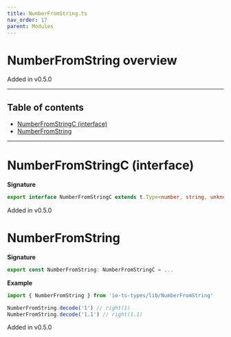 ```yaml
---
title: NumberFromString.ts
nav_order: 17
parent: Modules
---
```


# NumberFromString overview

Added in v0.5.0

---

<h2 class="text-delta">Table of contents</h2>

- [NumberFromStringC (interface)](#numberfromstringc-interface)
- [NumberFromString](#numberfromstring)

---

# NumberFromStringC (interface)

**Signature**

```ts
export interface NumberFromStringC extends t.Type<number, string, unknown> {}
```

Added in v0.5.0

# NumberFromString

**Signature**

```ts
export const NumberFromString: NumberFromStringC = ...
```

**Example**

```ts
import { NumberFromString } from 'io-ts-types/lib/NumberFromString'

NumberFromString.decode('1') // right(1)
NumberFromString.decode('1.1') // right(1.1)
```

Added in v0.5.0
